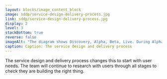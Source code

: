 ```yaml
---
layout: blocks/image_content_block
image: sddp/service-design-delivery-process.jpg
link: sddp/service-design-delivery-process.jpg
display: 2
level: 3
stackBottom: true
reverse: false
imageAlt: "The diagram shows Discovery, Alpha, Beta, Live. During Alpha we ask a couple of users for feedback. During Beta, we ask for more (but limited) user's feedback. Once the service is live, we ask all users for feedback."
caption: Caption: The service design and delivery process
---
```

The service design and delivery process changes this to start with user needs. The team will continue to research with users through all stages to check they are building the right thing.
